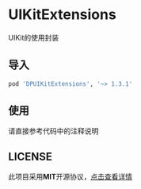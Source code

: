 # UIKitExtensions

UIKit的使用封装



## 导入

```ruby
pod 'DPUIKitExtensions', '~> 1.3.1'
```



## 使用

请直接参考代码中的注释说明



## LICENSE

此项目采用**MIT**开源协议，[点击查看详情](LICENSE)

